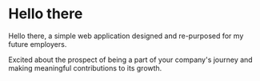 # Hello there
Hello there, a simple web application designed and re-purposed for my future employers.

Excited about the prospect of being a part of your company's journey and making meaningful contributions to its growth.
